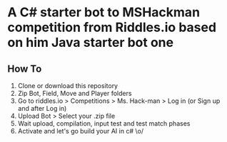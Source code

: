 # A C# starter bot to MSHackman competition from Riddles.io based on him Java starter bot one

## How To

1. Clone or download this repository
2. Zip Bot, Field, Move and Player folders
3. Go to riddles.io > Competitions > Ms. Hack-man > Log in (or Sign up and after Log in)
4. Upload Bot > Select your .zip file
5. Wait upload, compilation, input test and test match phases
6. Activate and let's go build your AI in c# \o/

